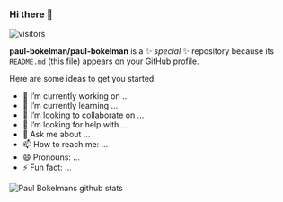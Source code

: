### Hi there 👋

![visitors](https://visitor-badge.glitch.me/badge?page_id=paul-bokelman.visitor-badge)

**paul-bokelman/paul-bokelman** is a ✨ _special_ ✨ repository because its `README.md` (this file) appears on your GitHub profile.

Here are some ideas to get you started:

- 🔭 I’m currently working on ...
- 🌱 I’m currently learning ...
- 👯 I’m looking to collaborate on ...
- 🤔 I’m looking for help with ...
- 💬 Ask me about ...
- 📫 How to reach me: ...
- 😄 Pronouns: ...
- ⚡ Fun fact: ...


![Paul Bokelmans github stats](https://github-readme-stats.vercel.app/api?username=paul-bokelman)
